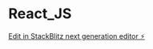 # React_JS

[Edit in StackBlitz next generation editor ⚡️](https://stackblitz.com/~/github.com/ko-dai0102/React_JS)